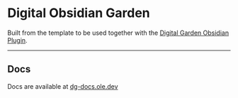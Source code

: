 # Digital Obsidian Garden
Built from the template to be used together with the [Digital Garden Obsidian Plugin](https://github.com/oleeskild/Obsidian-Digital-Garden). 

---
## Docs
Docs are available at [dg-docs.ole.dev](https://dg-docs.ole.dev/)
